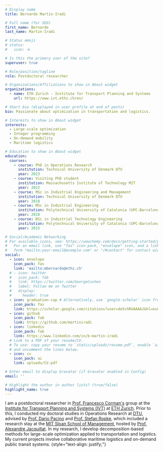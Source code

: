 ```yaml
---
# Display name
title: Bernardo Martin-Iradi

# Full name (for SEO)
first_name: Bernardo
last_name: Martin-Iradi

# Status emoji
# status:
#   icon: ☕️

# Is this the primary user of the site?
superuser: true

# Role/position/tagline
role: Postdoctoral researcher

# Organizations/Affiliations to show in About widget
organizations:
  - name: ETH Zurich - Institute for Transport Planning and Systems
    url: https://www.ivt.ethz.ch/en/

# Short bio (displayed in user profile at end of posts)
bio: Passionate about optimization in transportation and logistics.

# Interests to show in About widget
interests:
  - Large-scale optimization
  - Integer programming
  - On-demand mobility
  - Maritime logistics

# Education to show in About widget
education:
  courses:
    - course: PhD in Operations Research
      institution: Technical University of Denmark DTU
      year: 2023
    - course: Visiting PhD student
      institution: Massachusetts Institute of Technology MIT
      year: 2022
    - course: MSc in Industrial Engineering and Management
      institution: Technical University of Denmark DTU
      year: 2018
    - course: MSc in Industrial Engineering
      institution: Polytechnical University of Catalonia (UPC-BarcelonaTech)
      year: 2018
    - course: BSc in Industrial Technology Engineering
      institution: Polytechnical University of Catalonia (UPC-BarcelonaTech)
      year: 2015

# Social/Academic Networking
# For available icons, see: https://wowchemy.com/docs/getting-started/page-builder/#icons
#   For an email link, use "fas" icon pack, "envelope" icon, and a link in the
#   form "mailto:your-email@example.com" or "/#contact" for contact widget.
social:
  - icon: envelope
    icon_pack: fas
    link: 'mailto:mbernardo@ethz.ch'
  # - icon: twitter
  #   icon_pack: fab
  #   link: https://twitter.com/GeorgeCushen
  #   label: Follow me on Twitter
  #   display:
  #     header: true
  - icon: graduation-cap # Alternatively, use `google-scholar` icon from `ai` icon pack
    icon_pack: fas
    link: https://scholar.google.com/citations?user=de5chRUAAAAJ&hl=es&oi=ao
  - icon: github
    icon_pack: fab
    link: https://github.com/martiniradi
  - icon: linkedin
    icon_pack: fab
    link: https://www.linkedin.com/in/b-martin-iradi
  # Link to a PDF of your resume/CV.
  # To use: copy your resume to `static/uploads/resume.pdf`, enable `ai` icons in `params.yaml`,
  # and uncomment the lines below.
  - icon: cv
    icon_pack: ai
    link: uploads/CV.pdf

# Enter email to display Gravatar (if Gravatar enabled in Config)
email: ''

# Highlight the author in author lists? (true/false)
highlight_name: true
---
```


I am a postdoctoral researcher in <a href="https://www.ivt.ethz.ch/en/people/profile.francesco-corman.html" target="_blank" rel="noopener"> Prof. Francesco Corman's</a> group at the <a href="https://www.ivt.ethz.ch/en/" target="_blank" rel="noopener"> Institute for Transport Planning and Systems (IVT)</a> at <a href="https://ethz.ch/de.html" target="_blank" rel="noopener"> ETH Zurich</a>. 
Prior to this, I conducted my doctoral studies in Operations Research at <a href="https://www.dtu.dk/english/" target="_blank" rel="noopener">DTU</a>, advised by <a href="https://orbit.dtu.dk/en/persons/dario-pacino" target="_blank" rel="noopener">Prof. Dario Pacino</a> and <a href="https://orbit.dtu.dk/en/persons/stefan-r%C3%B8pke" target="_blank" rel="noopener">Prof. Stefan Ropke</a>, which included a research stay at the <a href="https://mitsloan.mit.edu/" target="_blank" rel="noopener">MIT Sloan School of Management</a>, hosted by <a href="https://mitsloan.mit.edu/faculty/directory/alexandre-jacquillat" target="_blank" rel="noopener">Prof. Alexandre Jacquillat</a>.
In my research, I develop decomposition-based methods for large-scale optimization applied to transportation and logistics. My current projects involve collaborative maritime logistics and on-demand public transit systems.
{style="text-align: justify;"}
